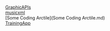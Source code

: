 [GraphicAPIs](GraphicAPIs.md)  
[musicxml](musicxml.md)  
[Some Coding Arctile](Some Coding Arctile.md)  
[TrainingApp](TrainingApp.md)  
